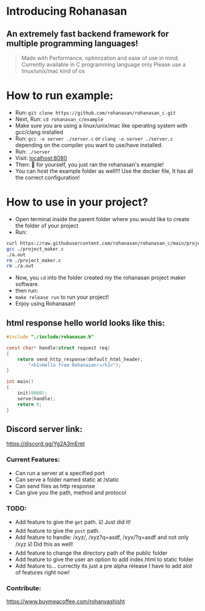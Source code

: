 # Introducing Rohanasan
## An extremely fast backend framework for multiple programming languages!

> Made with Performance, optimization and ease of use in mind.
> Currently available in C programming language only
> Please use a linux/unix/mac kind of os

# How to run example:
- Run: `git clone https://github.com/rohanasan/rohanasan_c.git`
- Next, Run: `cd rohanasan_c/example`
- Make sure you are using a linux/unix/mac like operating system with gcc/clang installed
- Run: `gcc -o server ./server.c`
  or `clang -o server ./server.c` depending on the compiler you want to use/have installed.
- Run: `./server`
- Visit: [localhost:8080](http://localhost:8080)
- Then: 👏 for yourself, you just ran the rohanasan's example!
- You can host the example folder as well!!! Use the docker file,
  It has all the correct configuration!

# How to use in your project?
- Open terminal inside the parent folder where you would like to create the folder of your project
- Run:
```sh
curl https://raw.githubusercontent.com/rohanasan/rohanasan_c/main/project_maker.c -o project_maker.c
gcc ./project_maker.c
./a.out
rm ./project_maker.c
rm ./a.out
```
- Now, you `cd` into the folder created my the rohanasan project maker software.
- then run:
- `make release run` to run your project!
- Enjoy using Rohanasan!

## html response hello world looks like this:
```c
#include "./include/rohanasan.h"

const char* handle(struct request req)
{
    return send_http_response(default_html_header,
        "<h1>Hello from Rohanasan!</h1>");
}

int main()
{
    init(8080);
    serve(handle);
    return 0;
}
```

## Discord server link:
https://discord.gg/Yg2A3mEret

### Current Features:
- Can run a server at a specified port
- Can serve a folder named static at /static
- Can send files as http response
- Can give you the path, method and protocol
### TODO:
- Add feature to give the `get` path. ☑️ Just did it!
- Add feature to give the `post` path.
- Add feature to handle: /xyz/, /xyz?q=asdf, /xyx/?q=asdf and not only /xyz ☑️ Did this as well!
- Add feature to change the directory path of the public folder
- Add feature to give the user an option to add index.html to static folder
- Add feature to... currectly its just a pre alpha release I have to add alot of features right now!

### Contribute:
https://www.buymeacoffee.com/rohanvashisht
